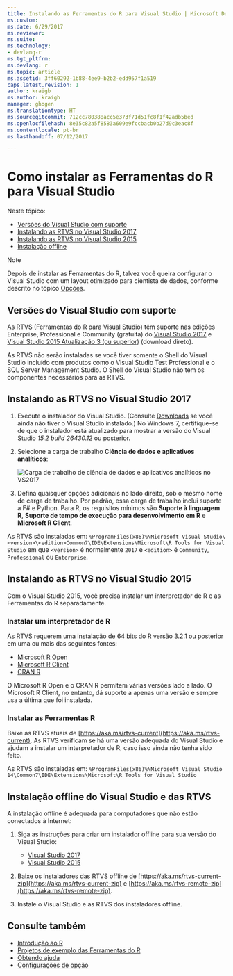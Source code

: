 ```yaml
---
title: Instalando as Ferramentas do R para Visual Studio | Microsoft Docs
ms.custom: 
ms.date: 6/29/2017
ms.reviewer: 
ms.suite: 
ms.technology:
- devlang-r
ms.tgt_pltfrm: 
ms.devlang: r
ms.topic: article
ms.assetid: 3ff60292-1b88-4ee9-b2b2-edd957f1a519
caps.latest.revision: 1
author: kraigb
ms.author: kraigb
manager: ghogen
ms.translationtype: HT
ms.sourcegitcommit: 712cc780388acc5e373f71d51fc8f1f42adb5bed
ms.openlocfilehash: 8e35c82a5f8583a609e9fccbacb0b27d9c3eac8f
ms.contentlocale: pt-br
ms.lasthandoff: 07/12/2017

---
```


# <a name="how-to-install-r-tools-for-visual-studio"></a>Como instalar as Ferramentas do R para Visual Studio

Neste tópico:

- [Versões do Visual Studio com suporte](#supported-versions-of-visual-studio)
- [Instalando as RTVS no Visual Studio 2017](#installing-rtvs-in-visual-studio-2017)
- [Instalando as RTVS no Visual Studio 2015](#installing-rtvs-in-visual-studio-2015)
- [Instalação offline](#offline-installation-of-visual-studio-and-rtvs)

> [!Note]
> Depois de instalar as Ferramentas do R, talvez você queira configurar o Visual Studio com um layout otimizado para cientista de dados, conforme descrito no tópico [Opções](options.md#data-scientist-layout).

## <a name="supported-versions-of-visual-studio"></a>Versões do Visual Studio com suporte

As RTVS (Ferramentas do R para Visual Studio) têm suporte nas edições Enterprise, Professional e Community (gratuita) do [Visual Studio 2017](https://www.visualstudio.com/downloads/) e [Visual Studio 2015 Atualização 3 (ou superior)](http://go.microsoft.com/fwlink/?LinkId=691129) (download direto). 

As RTVS não serão instaladas se você tiver somente o Shell do Visual Studio incluído com produtos como o Visual Studio Test Professional e o SQL Server Management Studio. O Shell do Visual Studio não tem os componentes necessários para as RTVS.


## <a name="installing-rtvs-in-visual-studio-2017"></a>Instalando as RTVS no Visual Studio 2017

1. Execute o instalador do Visual Studio. (Consulte [Downloads](https://www.visualstudio.com/downloads/) se você ainda não tiver o Visual Studio instalado.) No Windows 7, certifique-se de que o instalador está atualizado para mostrar a versão do Visual Studio *15.2 build 26430.12* ou posterior.

2. Selecione a carga de trabalho **Ciência de dados e aplicativos analíticos**:

    ![Carga de trabalho de ciência de dados e aplicativos analíticos no VS2017](media/installation-data-science-workload.png)

3. Defina quaisquer opções adicionais no lado direito, sob o mesmo nome de carga de trabalho. Por padrão, essa carga de trabalho inclui suporte a F# e Python. Para R, os requisitos mínimos são **Suporte à linguagem R**, **Suporte de tempo de execução para desenvolvimento em R** e **Microsoft R Client**.

As RTVS são instaladas em: `%ProgramFiles(x86)%\Microsoft Visual Studio\<version>\<edition>Common7\IDE\Extensions\Microsoft\R Tools for Visual Studio` em que `<version>` é normalmente `2017` e `<edition>` é `Community`, `Professional` ou `Enterprise`.

## <a name="installing-rtvs-in-visual-studio-2015"></a>Instalando as RTVS no Visual Studio 2015

Com o Visual Studio 2015, você precisa instalar um interpretador de R e as Ferramentas do R separadamente.

### <a name="install-an-r-interpreter"></a>Instalar um interpretador de R

As RTVS requerem uma instalação de 64 bits do R versão 3.2.1 ou posterior em uma ou mais das seguintes fontes:

* [Microsoft R Open](https://mran.microsoft.com/download/)
* [Microsoft R Client](https://msdn.microsoft.com/microsoft-r/r-client-get-started)
* [CRAN R](https://cran.r-project.org/bin/windows/base/)

O Microsoft R Open e o CRAN R permitem várias versões lado a lado. O Microsoft R Client, no entanto, dá suporte a apenas uma versão e sempre usa a última que foi instalada.

### <a name="install-the-r-tools"></a>Instalar as Ferramentas R

Baixe as RTVS atuais de [https://aka.ms/rtvs-current](https://aka.ms/rtvs-current). As RTVS verificam se há uma versão adequada do Visual Studio e ajudam a instalar um interpretador de R, caso isso ainda não tenha sido feito.

As RTVS são instaladas em: `%ProgramFiles(x86)%\Microsoft Visual Studio 14\Common7\IDE\Extensions\Microsoft\R Tools for Visual Studio`

## <a name="offline-installation-of-visual-studio-and-rtvs"></a>Instalação offline do Visual Studio e das RTVS

A instalação offline é adequada para computadores que não estão conectados à Internet:

1. Siga as instruções para criar um instalador offline para sua versão do Visual Studio: 

    - [Visual Studio 2017](../install/create-an-offline-installation-of-visual-studio.md)
    - [Visual Studio 2015](https://msdn.microsoft.com/library/mt706497.aspx)

1. Baixe os instaladores das RTVS offline de [https://aka.ms/rtvs-current-zip](https://aka.ms/rtvs-current-zip) e [https://aka.ms/rtvs-remote-zip](https://aka.ms/rtvs-remote-zip). 

1. Instale o Visual Studio e as RTVS dos instaladores offline.

## <a name="see-also"></a>Consulte também

- [Introdução ao R](getting-started-with-r.md)
- [Projetos de exemplo das Ferramentas do R](getting-started-samples.md)
- [Obtendo ajuda](getting-started-help.md)
- [Configurações de opção](options.md)

